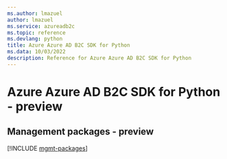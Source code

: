 ```yaml
---
ms.author: lmazuel
author: lmazuel
ms.service: azureadb2c
ms.topic: reference
ms.devlang: python
title: Azure Azure AD B2C SDK for Python
ms.data: 10/03/2022
description: Reference for Azure Azure AD B2C SDK for Python
---
```

# Azure Azure AD B2C SDK for Python - preview

## Management packages - preview
[!INCLUDE [mgmt-packages](azure-ad-b2c-mgmt-index.md)]